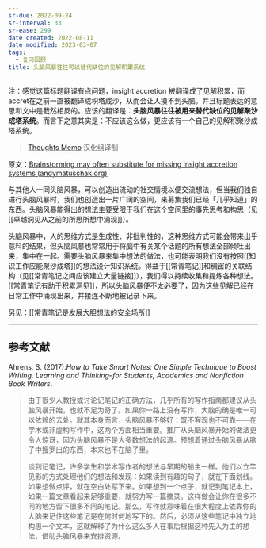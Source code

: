 ```yaml
---
sr-due: 2022-09-24
sr-interval: 33
sr-ease: 299
date created: 2022-08-11
date modified: 2023-03-07
tags:
  - 复习回顾
title: 头脑风暴往往可以替代缺位的见解积累系统
---
```


注：感觉这篇标题翻译有点问题，insight accretion 被翻译成了见解积累，而accret在之前一直被翻译成积塔成沙，从而会让人摸不到头脑。并且标题表达的意思和文中是截然相反的。应该的翻译是：**头脑风暴往往被用来替代缺位的见解聚沙成塔系统**。而言下之意其实是：不应该这么做，更应该有一个自己的见解积聚沙成塔系统。

> [Thoughts Memo](https://paratranz.cn/projects/3131) 汉化组译制

原文：[Brainstorming may often substitute for missing insight accretion systems (andymatuschak.org)](https://notes.andymatuschak.org/z5cVs9BKLJsCYifhYBstAEKuZ8driDzLB3gFd)

与其他人一同头脑风暴，可以创造出流动的社交情境以便交流想法，但当我们独自进行头脑风暴时，我们也创造出一片广阔的空间，来募集我们已经「几乎知道」的东西。头脑风暴能得出的想法主要受限于我们在这个空间里的事先思考和构思（见[[卓越洞见从之前的所思所想中涌现]]）。

头脑风暴中，人的思维方式是生成性、非批判性的，这种思维方式可能会带来出乎意料的结果，但头脑风暴也常常用于将脑中有关某个话题的所有想法全部倾吐出来，集中在一起。需要头脑风暴来集中想法的做法，也可能表明我们没有按照[[知识工作应能聚沙成塔]]的想法设计知识系统。得益于[[常青笔记]]和稠密的关联结构（见[[常青笔记之间应该建立大量链接]]），我们得以持续收集和提炼各种想法。[[常青笔记有助于积累洞见]]，所以头脑风暴便不太必要了，因为这些见解已经在日常工作中涌现出来，并接连不断地被记录下来。

另见：[[常青笔记是发展大胆想法的安全场所]]

___

## 参考文献

Ahrens, S. (2017).*How to Take Smart Notes: One Simple Technique to Boost Writing, Learning and Thinking–for Students, Academics and Nonfiction Book Writers*.

> 由于很少人教授或讨论记笔记的正确方法，几乎所有的写作指南都建议从头脑风暴开始，也就不足为奇了。如果你一路上没有写作，大脑的确是唯一可以依赖的去处。就其本身而言，头脑风暴不够好：既不客观也不可靠——在学术或非虚构写作中，这两个方面相当重要。推广从头脑风暴开始的做法更令人惊讶，因为头脑风暴不是大多数想法的起源。预想着通过头脑风暴从脑子中搜罗出的东西，本来也不在脑子里。
>
> 谈到记笔记，许多学生和学术写作者的想法与早期的船主一样。他们以立竿见影的方式处理他们的想法和发现：如果读到有趣的句子，就在下面划线。如果想做点评，就在空白处写下来。如果想到一个点子，就记到笔记本上，如果一篇文章看起来足够重要，就努力写一篇摘录。这样做会让你在很多不同的地方留下很多不同的笔记。那么，写作就意味着在很大程度上依靠你的大脑来记住这些笔记是在何时何地写下的。然后，必须从这些笔记中独立地构思一个文本，这就解释了为什么这么多人在事后根据这种先入为主的想法，借助头脑风暴来安排资源。
